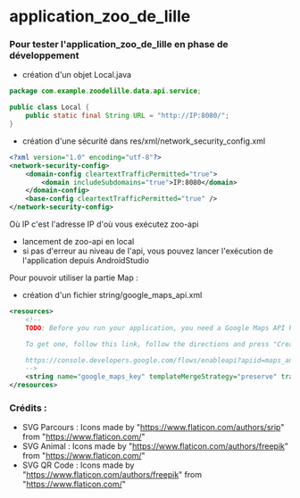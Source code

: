 # application_zoo_de_lille

### Pour tester l'application_zoo_de_lille en phase de développement
- création d'un objet Local.java
```java
package com.example.zoodelille.data.api.service;

public class Local {
    public static final String URL = "http://IP:8080/";
}
```
- création d'une sécurité dans res/xml/network_security_config.xml
```xml
<?xml version="1.0" encoding="utf-8"?>
<network-security-config>
    <domain-config cleartextTrafficPermitted="true">
        <domain includeSubdomains="true">IP:8080</domain>
    </domain-config>
    <base-config cleartextTrafficPermitted="true" />
</network-security-config>
```
Où IP c'est l'adresse IP d'où vous exécutez zoo-api

- lancement de zoo-api en local
- si pas d'erreur au niveau de l'api, vous pouvez lancer l'exécution de l'application depuis AndroidStudio

Pour pouvoir utiliser la partie Map :
- création d'un fichier string/google_maps_api.xml
```xml
<resources>
    <!--
    TODO: Before you run your application, you need a Google Maps API key.

    To get one, follow this link, follow the directions and press "Create" at the end:

    https://console.developers.google.com/flows/enableapi?apiid=maps_android_backend&keyType=CLIENT_SIDE_ANDROID&r=19:D5:C9:0F:74:91:68:D8:93:14:84:2E:92:AB:60:85:AF:FD:2C:64%3Bcom.example.mapapp
    -->
    <string name="google_maps_key" templateMergeStrategy="preserve" translatable="false">VOTRE API KEY POUR  GOOGLE MAPS API</string>
</resources>
```

### Crédits :
- SVG Parcours : Icons made by "https://www.flaticon.com/authors/srip" from "https://www.flaticon.com/"
- SVG Animal : Icons made by "https://www.flaticon.com/authors/freepik" from "https://www.flaticon.com/"
- SVG QR Code : Icons made by "https://www.flaticon.com/authors/freepik" from "https://www.flaticon.com/"
